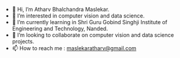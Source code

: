 - 👋 Hi, I’m Atharv Bhalchandra Maslekar.
- 👀 I’m interested in computer vision and data science.
- 🌱 I’m currently learning in Shri Guru Gobind Singhji Institute of Engineering and Technology, Nanded.
- 💞️ I’m looking to collaborate on computer vision and data science projects.
- 📫 How to reach me : maslekaratharv@gmail.com

<!---
maslekaratharv/maslekaratharv is a ✨ special ✨ repository because its `README.md` (this file) appears on your GitHub profile.
You can click the Preview link to take a look at your changes.
--->
